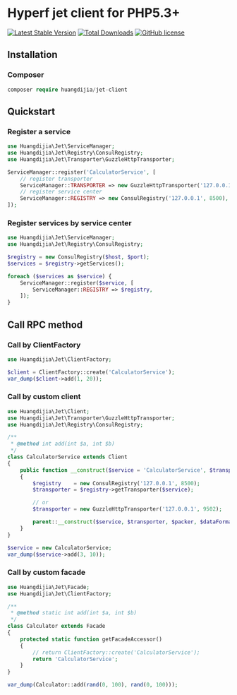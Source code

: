# Hyperf jet client for PHP5.3+

[![Latest Stable Version](https://poser.pugx.org/huangdijia/jet-client/version.png)](https://packagist.org/packages/huangdijia/jet-client)
[![Total Downloads](https://poser.pugx.org/huangdijia/jet-client/d/total.png)](https://packagist.org/packages/huangdijia/jet-client)
[![GitHub license](https://img.shields.io/github/license/huangdijia/jet-client)](https://github.com/huangdijia/jet-client)

## Installation

### Composer

~~~php
composer require huangdijia/jet-client
~~~

## Quickstart

### Register a service

~~~php
use Huangdijia\Jet\ServiceManager;
use Huangdijia\Jet\Registry\ConsulRegistry;
use Huangdijia\Jet\Transporter\GuzzleHttpTransporter;

ServiceManager::register('CalculatorService', [
    // register transporter
    ServiceManager::TRANSPORTER => new GuzzleHttpTransporter('127.0.0.1', 9502),
    // register service center
    ServiceManager::REGISTRY => new ConsulRegistry('127.0.0.1', 8500),
]);
~~~

### Register services by service center

~~~php
use Huangdijia\Jet\ServiceManager;
use Huangdijia\Jet\Registry\ConsulRegistry;

$registry = new ConsulRegistry($host, $port);
$services = $registry->getServices();

foreach ($services as $service) {
    ServiceManager::register($service, [
        ServiceManager::REGISTRY => $registry,
    ]);
}
~~~

## Call RPC method

### Call by ClientFactory

~~~php
use Huangdijia\Jet\ClientFactory;

$client = ClientFactory::create('CalculatorService');
var_dump($client->add(1, 20));
~~~

### Call by custom client

~~~php
use Huangdijia\Jet\Client;
use Huangdijia\Jet\Transporter\GuzzleHttpTransporter;
use Huangdijia\Jet\Registry\ConsulRegistry;

/**
 * @method int add(int $a, int $b)
 */
class CalculatorService extends Client
{
    public function __construct($service = 'CalculatorService', $transporter = null, $packer = null, $dataFormatter = null, $pathGenerator = null)
    {
        $registry    = new ConsulRegistry('127.0.0.1', 8500);
        $transporter = $registry->getTransporter($service);

        // or
        $transporter = new GuzzleHttpTransporter('127.0.0.1', 9502);

        parent::__construct($service, $transporter, $packer, $dataFormatter, $pathGenerator);
    }
}

$service = new CalculatorService;
var_dump($service->add(3, 10));
~~~

### Call by custom facade

~~~php
use Huangdijia\Jet\Facade;
use Huangdijia\Jet\ClientFactory;

/**
 * @method static int add(int $a, int $b)
 */
class Calculator extends Facade
{
    protected static function getFacadeAccessor()
    {
        // return ClientFactory::create('CalculatorService');
        return 'CalculatorService';
    }
}

var_dump(Calculator::add(rand(0, 100), rand(0, 100)));
~~~
